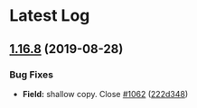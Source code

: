 # Latest Log 

## [1.16.8](https://github.com/alibaba-fusion/next/compare/1.16.7...1.16.8) (2019-08-28)


### Bug Fixes

* **Field:** shallow copy. Close [#1062](https://github.com/alibaba-fusion/next/issues/1062) ([222d348](https://github.com/alibaba-fusion/next/commit/222d348))


